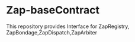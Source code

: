# Zap-baseContract

This repository provides Interface for ZapRegistry, ZapBondage,ZapDispatch,ZapArbiter

